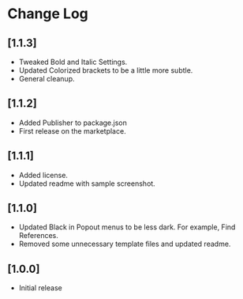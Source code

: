 # Change Log

## [1.1.3]

- Tweaked Bold and Italic Settings.
- Updated Colorized brackets to be a little more subtle.
- General cleanup.

## [1.1.2]

- Added Publisher to package.json
- First release on the marketplace.


## [1.1.1]

- Added license.
- Updated readme with sample screenshot.

## [1.1.0]

- Updated Black in Popout menus to be less dark. For example, Find References.
- Removed some unnecessary template files and updated readme.

## [1.0.0]

- Initial release
